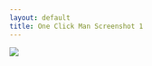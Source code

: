 ```yaml
---
layout: default
title: One Click Man Screenshot 1
---
```

![](/assets/click-assets/screenshot1.png)
